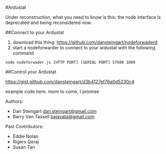 #Ardustat

Under reconstruction, what you need to know is this: the node interface is deprecated and being reconsidered now.

##Connect to your Ardustat
1) download this thing: https://github.com/dansteingart/nodeforwaderd
2) start a nodeforwarder to connect to your ardustat with the following command

 ```node nodeforwader.js [HTTP PORT] [SERIAL PORT] 57600 1000```

##Control your Ardustat

https://gist.github.com/dansteingart/d3b4127ef76a0d5230c4


example code here.  more to come, I promise




Authors:
- Dan Steingart <dan.steingart@gmail.com>
- Barry Van Tassell <bajavata@gmail.com>

Past Contributors:
- Eddie Nolan 
- Rigers Qeraj 
- Susan Tan 

